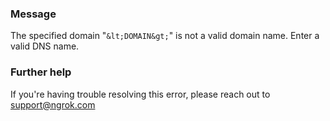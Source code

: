 
### Message
The specified domain "`&lt;DOMAIN&gt;`" is not a valid domain name. Enter a valid DNS name.

### Further help
If you're having trouble resolving this error, please reach out to [support@ngrok.com](mailto:support@ngrok.com?subject=Help%20with%20ERR_NGROK_6704)

